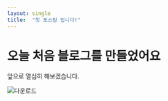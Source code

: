 ```yaml
---
layout: single
title:  "첫 포스팅 입니다!"
---
```


# 오늘 처음 블로그를 만들었어요

앞으로 열심히 해보겠습니다.



![다운로드](C:\sqf\blog\qwdltjdals.github.io\images\2024-07-12-first\다운로드.png)

